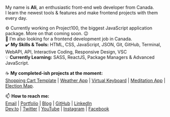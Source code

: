 

My name is **Ali**, an enthusiastic front-end web developer from Canada.  
I learn the newest tools & features and make frontend projects with them every day.

:gear: Currently working on Project100, the biggest JavaScript application package. More on that coming soon. :wink:  
🔭 I’m also looking for a frontend development job in Canada.  
:heavy_check_mark: **My Skills & Tools:** HTML, CSS, JavaScript, JSON, Git, GitHub, Terminal, WebAPI, API, Interactive Coding, Responsive Design, VSC    
:bulb: **Currently Learning:** SASS, ReactJS, Package Managers & Advanced JavaScript.    
       
:coffee: **My completed-ish projects at the moment:**  
[Shopping Cart Template](https://ali-shariatii.github.io/shopping-cart/) | [Weather App](https://ali-shariatii.github.io/weather-app-featuring-a-search-engine/) | [Virtual Keyboard](https://ali-shariatii.github.io/reusable-virtual-keyboard/) | [Meditation App](https://ali-shariatii.github.io/meditation-app/) | [Election Map](https://ali-shariatii.github.io/election-map/).    
     
📫 **How to reach me:**    
[Email](mailto:a.shariatii91@gmail.com) | [Portfolio](https://alishariatii.com/) | [Blog](https://blog.alishariatii.com/) | [GitHub](https://github.com/ali-shariatii/) | [LinkedIn](https://www.linkedin.com/in/ali-shariatii/)  
[Dev.to](https://dev.to/alishariatii) | [Twitter](https://twitter.com/a_shariatii) | [YouTube](https://www.youtube.com/channel/UCtMqKuobuxPU_9ZIp8vZXgw) | [Instagram](https://www.instagram.com/web_block/)  | [Facebook](https://www.facebook.com/webblokk)

<!--
**ali-shariatii/ali-shariatii** is a ✨ _special_ ✨ repository because its `README.md` (this file) appears on your GitHub profile.

Here are some ideas to get you started:


- 🌱 I’m currently learning ...
- 👯 I’m looking to collaborate on ...
- 🤔 I’m looking for help with ...
- 💬 Ask me about ...
- 📫 How to reach me: ...
- 😄 Pronouns: ...
- ⚡ Fun fact: ...
-->
